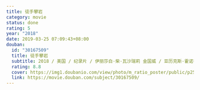 ```yaml
---
title: 徒手攀岩
category: movie
status: done
rating: 5
year: "2018"
date: 2019-03-25 07:09:43+08:00
douban:
  id: "30167509"
  title: 徒手攀岩
  subtitle: 2018 / 美国 / 纪录片 / 伊丽莎白·柴·瓦沙瑞莉 金国威 / 亚历克斯·霍诺德 汤米·考德威尔
  rating: 8.8
  cover: https://img1.doubanio.com/view/photo/m_ratio_poster/public/p2566598269.jpg
  link: https://movie.douban.com/subject/30167509/
---
```



